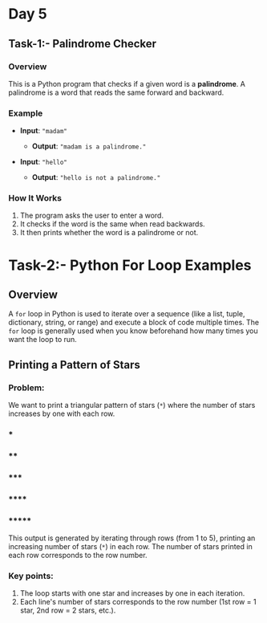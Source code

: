 # Day 5

## Task-1:- Palindrome Checker

### Overview

This is a Python program that checks if a given word is a **palindrome**. A palindrome is a word that reads the same forward and backward.

### Example

- **Input**: `"madam"`
  - **Output**: `"madam is a palindrome."`

- **Input**: `"hello"`
  - **Output**: `"hello is not a palindrome."`

### How It Works

1. The program asks the user to enter a word.
2. It checks if the word is the same when read backwards.
3. It then prints whether the word is a palindrome or not.

# Task-2:- Python For Loop Examples

## Overview
A `for` loop in Python is used to iterate over a sequence (like a list, tuple, dictionary, string, or range) and execute a block of code multiple times. The `for` loop is generally used when you know beforehand how many times you want the loop to run.

## Printing a Pattern of Stars

### Problem:
We want to print a triangular pattern of stars (`*`) where the number of stars increases by one with each row.

### *
### **
### ***
### ****
### *****

This output is generated by iterating through rows (from 1 to 5), printing an increasing number of stars (`*`) in each row. The number of stars printed in each row corresponds to the row number.

### Key points:
1. The loop starts with one star and increases by one in each iteration.
2. Each line's number of stars corresponds to the row number (1st row = 1 star, 2nd row = 2 stars, etc.).

